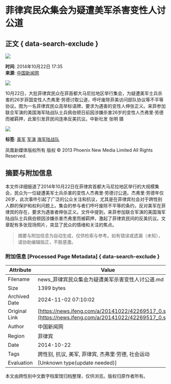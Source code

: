 # 菲律宾民众集会为疑遭美军杀害变性人讨公道

## 正文 { data-search-exclude }


![](https://dolphin.deliver.ifeng.com/c?z=ifeng&la=0&si=2&ci=23&cg=22&c=29&or=232&l=728&bg=728&b=726&u=https://y0.ifengimg.com/34c4a1d78882290c/2012/0528/1x1.gif)

**时间**: 2014年10月22日 17:35  
**来源**: [中国新闻网](http://www.chinanews.com/tp/hd2011/2014/10-22/425053.shtml)

![](http://h2.ifengimg.com/0f56ee67a4c375c2/2013/1106/indeccode.png)

10月22日，大批菲律宾民众在菲首都大马尼拉地区举行集会，为疑遭美军士兵杀害的26岁菲国变性人杰弗里·劳德讨取公道，呼吁废除菲美访问部队协议等不平等协议。图为一名菲律宾民众高举标语牌，要求为遇害的变性人伸张正义。来菲参加联合军演的美国海军陆战队士兵佩伯顿日前因涉嫌杀害26岁的变性人杰弗里·劳德而被羁押，此案引发菲民间连串反美抗议。中新社发 张明 摄

![](http://y3.ifengimg.com/cmpp/2014/10/22/17/a2525a10-2951-4f49-8245-214443b6d566.jpg)

**标签**: [美军](http://search.ifeng.com/sofeng/search.action?c=1&q=%E7%BE%8E%E5%86%9B) [军演](http://search.ifeng.com/sofeng/search.action?c=1&q=%E5%86%9B%E6%BC%94) [海军陆战队](http://search.ifeng.com/sofeng/search.action?c=1&q=%E6%B5%B7%E5%86%9B%E9%99%86%E6%88%98%E9%98%9F)

凤凰新媒体版权所有 版权 © 2013 Phoenix New Media Limited All Rights Reserved.
<!-- tcd_original_link https://news.ifeng.com/a/20141022/42269517_0.shtml -->
## 摘要与附加信息

<!-- tcd_abstract -->
本文件详细报道了2014年10月22日在菲律宾首都大马尼拉地区举行的大规模集会，民众为一位疑遭美军士兵杀害的变性人杰弗里·劳德讨公道。杰弗里·劳德年仅26岁，此次事件引起了广泛的公众关注和抗议，尤其是在菲律宾社会对于跨性别人群的保护和权利问题上。集会的参与者们呼吁废除不平等的条约，反对美军在菲律宾的存在，要求为遇害者伸张正义。文件中提到，来菲参加联合军演的美国海军陆战队士兵佩伯顿因涉嫌杀害杰弗里而被羁押，激起了菲律宾民间的反美抗议。文章配有多张现场照片，突显了民众的情绪和关注的焦点。
<!-- tcd_abstract_end -->

> 摘要与附加信息为自动生成，仅供检索与参考。如有错误或遗漏（未知），请协助编辑指正，不胜感激。

### 附加信息 [Processed Page Metadata] { data-search-exclude }

| Attribute       | Value                                  |
|-----------------|----------------------------------------|
| Filename        | news_菲律宾民众集会为疑遭美军杀害变性人讨公道.md                             |
| Size            | 1399 bytes                           |
| Archived Date   | 2024-11-02 07:10:02                             |
| Original Link   | [https://news.ifeng.com/a/20141022/42269517_0.shtml](https://news.ifeng.com/a/20141022/42269517_0.shtml)                       |
| Author          | 中国新闻网                               |
| Region          | 菲律宾                               |
| Date            | 2014-10-22                                 |
| Tags            | 跨性别, 抗议, 美军, 菲律宾, 杰弗里·劳德, 社会运动                                 |
| Evaluation            | [Unknown type(update needed)]                                 |
<!-- tcd_table_end -->

本文由跨性别中文数字档案馆归档整理，仅供浏览。版权归原作者所有。
